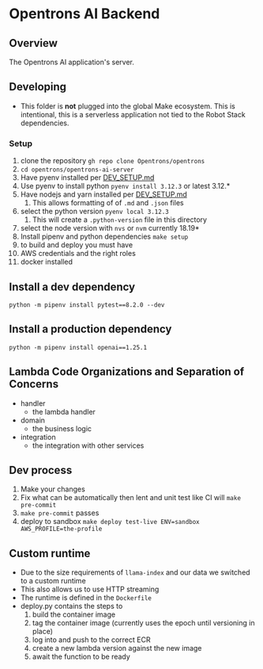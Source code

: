 # Opentrons AI Backend

## Overview

The Opentrons AI application's server.

## Developing

- This folder is **not** plugged into the global Make ecosystem. This is intentional, this is a serverless application not tied to the Robot Stack dependencies.

### Setup

1. clone the repository `gh repo clone Opentrons/opentrons`
1. `cd opentrons/opentrons-ai-server`
1. Have pyenv installed per [DEV_SETUP.md](../DEV_SETUP.md)
1. Use pyenv to install python `pyenv install 3.12.3` or latest 3.12.\*
1. Have nodejs and yarn installed per [DEV_SETUP.md](../DEV_SETUP.md)
   1. This allows formatting of of `.md` and `.json` files
1. select the python version `pyenv local 3.12.3`
   1. This will create a `.python-version` file in this directory
1. select the node version with `nvs` or `nvm` currently 18.19\*
1. Install pipenv and python dependencies `make setup`
1. to build and deploy you must have
1. AWS credentials and the right roles
1. docker installed

## Install a dev dependency

`python -m pipenv install pytest==8.2.0 --dev`

## Install a production dependency

`python -m pipenv install openai==1.25.1`

## Lambda Code Organizations and Separation of Concerns

- handler
  - the lambda handler
- domain
  - the business logic
- integration
  - the integration with other services

## Dev process

1. Make your changes
1. Fix what can be automatically then lent and unit test like CI will `make pre-commit`
1. `make pre-commit` passes
1. deploy to sandbox `make deploy test-live ENV=sandbox AWS_PROFILE=the-profile`

## Custom runtime

- Due to the size requirements of `llama-index` and our data we switched to a custom runtime
- This also allows us to use HTTP streaming
- The runtime is defined in the `Dockerfile`
- deploy.py contains the steps to
  1. build the container image
  1. tag the container image (currently uses the epoch until versioning in place)
  1. log into and push to the correct ECR
  1. create a new lambda version against the new image
  1. await the function to be ready

